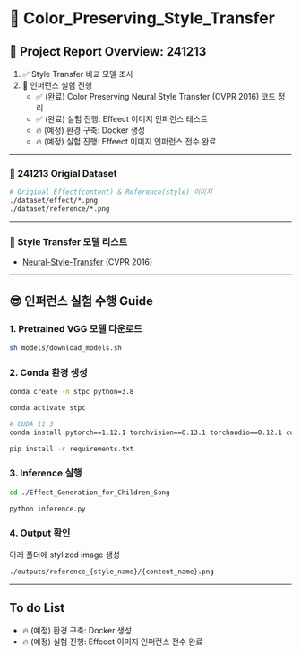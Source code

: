 # &#x1F3A8; Color_Preserving_Style_Transfer

## &#x1F4E2; Project Report Overview: 241213
1. &#x2705; Style Transfer 비교 모델 조사
2. &#x1F680; 인퍼런스 실험 진행
    - &#x2705; (완료) Color Preserving Neural Style Transfer (CVPR 2016) 코드 정리
    - &#x2705; (완료) 실험 진행: Effeect 이미지 인퍼런스 테스트
    - &#x1F525; (예정) 환경 구축: Docker 생성
    - &#x1F525; (예정) 실험 진행: Effeect 이미지 인퍼런스 전수 완료

----

### &#x1F31F; 241213 Origial Dataset

```bash
# Original Effect(content) & Reference(style) 이미지
./dataset/effect/*.png 
./dataset/reference/*.png 
```

----

### &#x1F31F; Style Transfer 모델 리스트
- [Neural-Style-Transfer](https://github.com/rrmina/neural-style-pytorch.git) (CVPR 2016)

----

## &#x1F60E; 인퍼런스 실험 수행 Guide

### 1. Pretrained VGG 모델 다운로드
```bash
sh models/download_models.sh
```

### 2. Conda 환경 생성
```bash
conda create -n stpc python=3.8

conda activate stpc

# CUDA 11.3
conda install pytorch==1.12.1 torchvision==0.13.1 torchaudio==0.12.1 cudatoolkit=11.3 -c pytorch

pip install -r requirements.txt
```

### 3. Inference 실행
```bash
cd ./Effect_Generation_for_Children_Song

python inference.py
```

### 4. Output 확인
아래 폴더에 stylized image 생성

```bash
./outputs/reference_{style_name}/{content_name}.png 
```

----

## To do List
- &#x1F525; (예정) 환경 구축: Docker 생성
- &#x1F525; (예정) 실험 진행: Effeect 이미지 인퍼런스 전수 완료


